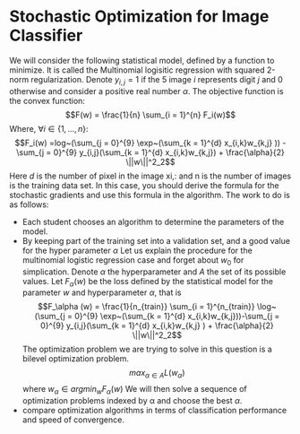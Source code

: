 # Stochastic Optimization for Image Classifier
We will consider the following statistical model, defined by a function to minimize. It is called the Multinomial logisitic regression with squared 2-norm regularization. Denote $y_{i,j} = 1$ if the 5 image $i$ represents digit $j$ and 0 otherwise and consider a positive real number $\alpha$. The objective function is the convex function:
$$F(w) = \frac{1}{n} \sum_{i = 1}^{n} F_i(w)$$ 
Where, $\forall i \in \{1, \dots, n\}$:
$$F_i(w) =log~(\sum_{j = 0}^{9} \exp~(\sum_{k = 1}^{d} x_{i,k}w_{k,j} )) - \sum_{j = 0}^{9} y_{i,j}(\sum_{k = 1}^{d} x_{i,k}w_{k,j}) + \frac{\alpha}{2} \||w\||^2_2$$
Here $d$ is the number of pixel in the image xi,: and n is the number of images is the training data set. In this case, you should derive the formula for the stochastic gradients and use this formula in the algorithm.
The work to do is as follows:

* Each student chooses an algorithm to determine the parameters of the model.
* By keeping part of the training set into a validation set, and a good value for the hyper parameter $\alpha$
Let us explain the procedure for the multinomial logistic regression case and forget about $w_0$ for simplication. Denote $\alpha$ the hyperparameter and $A$ the set of its possible values. Let $F_α(w)$ be the loss defined by the statistical model for the parameter $w$ and hyperparameter $\alpha$, that is
$$F_\alpha (w) = \frac{1}{n_{train}} \sum_{i = 1}^{n_{train}} \log~(\sum_{j = 0}^{9} \exp~(\sum_{k = 1}^{d} x_{i,k}w_{k,j}))-\sum_{j = 0}^{9} y_{i,j}(\sum_{k = 1}^{d} x_{i,k}w_{k,j} ) + \frac{\alpha}{2} \||w\||^2_2$$
The optimization problem we are trying to solve in this question is a bilevel optimization problem.
$$max_{\alpha\in A} L(w_\alpha)$$
where $w_\alpha \in argmin_w F_\alpha(w)$ We will then solve a sequence of optimization problems indexed by α and choose the best $\alpha$.
* compare optimization algorithms in terms of classification performance and speed of convergence.
